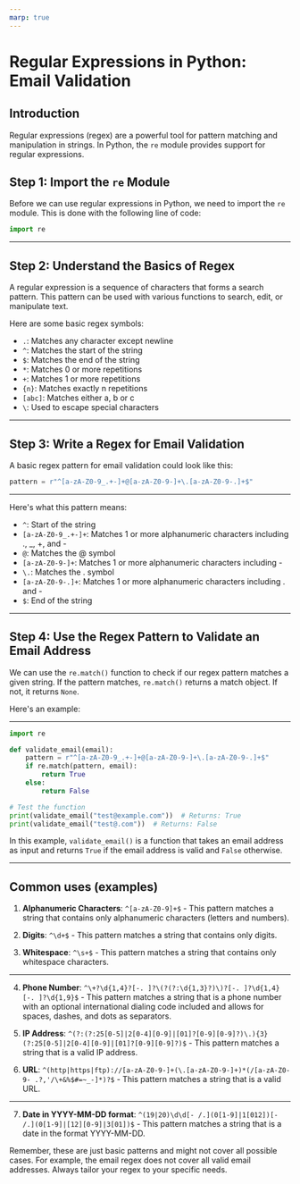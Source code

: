 ```yaml
---
marp: true
---
```



# Regular Expressions in Python: Email Validation

## Introduction

Regular expressions (regex) are a powerful tool for pattern matching and manipulation in strings. In Python, the `re` module provides support for regular expressions. 

## Step 1: Import the `re` Module

Before we can use regular expressions in Python, we need to import the `re` module. This is done with the following line of code:

```python
import re
```

---

## Step 2: Understand the Basics of Regex

A regular expression is a sequence of characters that forms a search pattern. This pattern can be used with various functions to search, edit, or manipulate text.

Here are some basic regex symbols:

- `.`: Matches any character except newline
- `^`: Matches the start of the string
- `$`: Matches the end of the string
- `*`: Matches 0 or more repetitions
- `+`: Matches 1 or more repetitions
- `{n}`: Matches exactly n repetitions
- `[abc]`: Matches either a, b or c
- `\`: Used to escape special characters


---


## Step 3: Write a Regex for Email Validation

A basic regex pattern for email validation could look like this:

```python
pattern = r"^[a-zA-Z0-9_.+-]+@[a-zA-Z0-9-]+\.[a-zA-Z0-9-.]+$"
```

---


Here's what this pattern means:

- `^`: Start of the string
- `[a-zA-Z0-9_.+-]+`: Matches 1 or more alphanumeric characters including ., _, +, and -
- `@`: Matches the @ symbol
- `[a-zA-Z0-9-]+`: Matches 1 or more alphanumeric characters including -
- `\.`: Matches the . symbol
- `[a-zA-Z0-9-.]+`: Matches 1 or more alphanumeric characters including . and -
- `$`: End of the string


---


## Step 4: Use the Regex Pattern to Validate an Email Address

We can use the `re.match()` function to check if our regex pattern matches a given string. If the pattern matches, `re.match()` returns a match object. If not, it returns `None`.

Here's an example:


---


```python
import re

def validate_email(email):
    pattern = r"^[a-zA-Z0-9_.+-]+@[a-zA-Z0-9-]+\.[a-zA-Z0-9-.]+$"
    if re.match(pattern, email):
        return True
    else:
        return False

# Test the function
print(validate_email("test@example.com"))  # Returns: True
print(validate_email("test@.com"))  # Returns: False
```

In this example, `validate_email()` is a function that takes an email address as input and returns `True` if the email address is valid and `False` otherwise.

---

## Common uses (examples)

1. **Alphanumeric Characters**: `^[a-zA-Z0-9]+$` - This pattern matches a string that contains only alphanumeric characters (letters and numbers).

2. **Digits**: `^\d+$` - This pattern matches a string that contains only digits.

3. **Whitespace**: `^\s+$` - This pattern matches a string that contains only whitespace characters.

---


4. **Phone Number**: `^\+?\d{1,4}?[-. ]?\(?(?:\d{1,3}?)\)?[-. ]?\d{1,4}[-. ]?\d{1,9}$` - This pattern matches a string that is a phone number with an optional international dialing code included and allows for spaces, dashes, and dots as separators.

5. **IP Address**: `^(?:(?:25[0-5]|2[0-4][0-9]|[01]?[0-9][0-9]?)\.){3}(?:25[0-5]|2[0-4][0-9]|[01]?[0-9][0-9]?)$` - This pattern matches a string that is a valid IP address.

6. **URL**: `^(http|https|ftp)://[a-zA-Z0-9-]+(\.[a-zA-Z0-9-]+)*(/[a-zA-Z0-9- .?,'/\+&%$#=~_-]*)?$` - This pattern matches a string that is a valid URL.

---


7. **Date in YYYY-MM-DD format**: `^(19|20)\d\d[- /.](0[1-9]|1[012])[- /.](0[1-9]|[12][0-9]|3[01])$` - This pattern matches a string that is a date in the format YYYY-MM-DD.

Remember, these are just basic patterns and might not cover all possible cases. For example, the email regex does not cover all valid email addresses. Always tailor your regex to your specific needs.